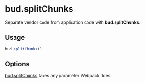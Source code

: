 # bud.splitChunks

Separate vendor code from application code with **bud.splitChunks**.

## Usage

```js title='bud.config.js'
bud.splitChunks()
```

## Options

[bud.splitChunks](/docs/bud.splitChunks) takes any parameter Webpack does.